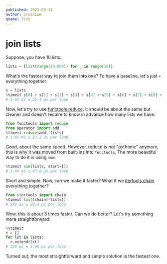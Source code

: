 ```yaml
---
published: 2021-03-11
author: orsinium
qname: list
---
```


# join lists

Suppose, you have 10 lists:

```python
lists = [list(range(10_000)) for _ in range(10)]
```

What's the fastest way to join them into one? To have a baseline, let's just `+` everything together:

```python
s = lists
%timeit s[0] + s[1] + s[2] + s[3] + s[4] + s[5] + s[6] + s[7] + s[8] + s[9]
# 1.65 ms ± 25.1 µs per loop
```

Now, let's try to use [functools.reduce](https://t.me/pythonetc/357). It should be about the same but cleaner and doesn't require to know in advance how many lists we have:

```python
from functools import reduce
from operator import add
%timeit reduce(add, lists)
# 1.65 ms ± 27.2 µs per loop
```

Good, about the same speed. However, reduce is not "pythonic" anymore, this is why it was moved from built-ins into `functools`. The more beautiful way to do it is using `sum`:

```python
%timeit sum(lists, start=[])
# 1.64 ms ± 83.8 µs per loop
```

Short and simple. Now, can we make it faster? What if we [itertools.chain](https://t.me/pythonetc/461) everything together?

```python
from itertools import chain
%timeit list(chain(*lists))
# 599 µs ± 20.4 µs per loop
```

Wow, this is about 3 times faster. Can we do better? Let's try something more straightforward:

```python
%%timeit
r = []
for lst in lists:
  r.extend(lst)
# 250 µs ± 5.96 µs per loop
```

Turned out, the most straightforward and simple solution is the fastest one.
